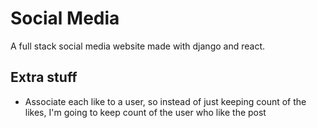 # Social Media
A full stack social media website made with django and react. 


## Extra stuff
- Associate each like to a user, so instead of just keeping count of the likes, I'm going to keep count of the user who like the post